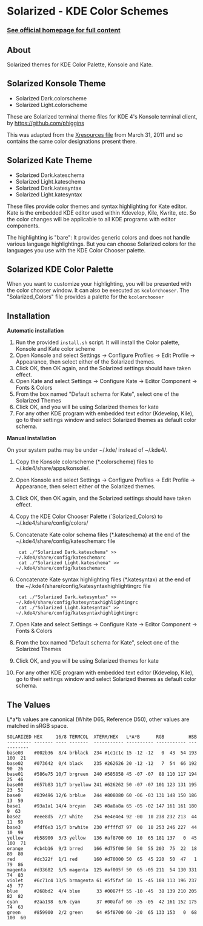 Solarized - KDE Color Schemes
======================================

### [See official homepage for full content](http://ethanschoonover.com/solarized)

About
-----

Solarized themes for KDE Color Palette, Konsole and Kate. 

Solarized Konsole Theme
-----------------------

* Solarized Dark.colorscheme
* Solarized Light.colorscheme 

These are Solarized terminal theme files for KDE 4's Konsole terminal client, by 
https://github.com/phiggins

This was adapted
from the [Xresources file](https://github.com/altercation/solarized/blob/9f1ba40686ccbf54f10851d4f1a14830fa543ae9/xresources-colors-solarized/Xresources) from March 31, 2011 and so contains the same color 
designations present there.

Solarized Kate Theme
--------------------

* Solarized Dark.kateschema 
* Solarized Light.kateschema
* Solarized Dark.katesyntax
* Solarized Light.katesyntax

These files provide color themes and syntax highlighting for Kate editor.
Kate is the embedded KDE editor used within Kdevelop, Kile, Kwrite, etc.
So the color changes will be applicable to all KDE programs with editor
components.

The highlighting is "bare": It provides generic colors and does not handle various language highlightings.
But you can choose Solarized colors for the languages you use with the KDE Color Chooser palette.

Solarized KDE Color Palette
---------------------------

When you want to customize your highlighting, you will be presented with the color chooser
window. It can also be executed as `kcolorchooser`.
The "Solarized\_Colors" file provides a palette for the `kcolorchooser`

Installation
------------

**Automatic installation**

1. Run the provided `install.sh` script. It will install the Color palette, Konsole and Kate color scheme 
2. Open Konsole and select Settings -> Configure Profiles -> Edit Profile -> Appearance, then select either of the Solarized themes.
3. Click OK, then OK again, and the Solarized settings should have taken effect.
4. Open Kate and select Settings -> Configure Kate -> Editor Component -> Fonts & Colors
5. From the box named "Default schema for Kate", select one of the Solarized Themes
6. Click OK, and you will be using Solarized themes for kate
7. For any other KDE program with embedded text editor (Kdevelop, Kile), go to their settings window and select Solarized themes as default color schema.

**Manual installation**

On your system paths may be under ~/.kde/ instead of ~/.kde4/.

1. Copy the Konsole colorscheme (\*.colorscheme) files to ~/.kde4/share/apps/konsole/. 
2. Open Konsole and select Settings -> Configure Profiles -> Edit Profile -> Appearance, then select either of the Solarized themes.
3. Click OK, then OK again, and the Solarized settings should have taken effect.
4. Copy the KDE Color Chooser Palette (`Solarized_Colors) to ~/.kde4/share/config/colors/
5. Concatenate Kate color schema files (\*.kateschema) at the end of the ~/.kde4/share/config/kateschemarc file

        cat ./"Solarized Dark.kateschema" >> ~/.kde4/share/config/kateschemarc
        cat ./"Solarized Light.kateschema" >> ~/.kde4/share/config/kateschemarc

6. Concatenate Kate syntax highlighting files (\*.katesyntax) at the end of the ~/.kde4/share/config/katesyntaxhighlightingrc file

        cat ./"Solarized Dark.katesyntax" >> ~/.kde4/share/config/katesyntaxhighlightingrc
        cat ./"Solarized Light.katesyntax" >> ~/.kde4/share/config/katesyntaxhighlightingrc

7. Open Kate and select Settings -> Configure Kate -> Editor Component -> Fonts & Colors
8. From the box named "Default schema for Kate", select one of the Solarized Themes
9. Click OK, and you will be using Solarized themes for kate
10. For any other KDE program with embedded text editor (Kdevelop, Kile), go to their settings window and select Solarized themes as default color schema.

The Values
----------

L\*a\*b values are canonical (White D65, Reference D50), other values are 
matched in sRGB space.

    SOLARIZED HEX     16/8 TERMCOL  XTERM/HEX   L*A*B      RGB         HSB
    --------- ------- ---- -------  ----------- ---------- ----------- -----------
    base03    #002b36  8/4 brblack  234 #1c1c1c 15 -12 -12   0  43  54 193 100  21
    base02    #073642  0/4 black    235 #262626 20 -12 -12   7  54  66 192  90  26
    base01    #586e75 10/7 brgreen  240 #585858 45 -07 -07  88 110 117 194  25  46
    base00    #657b83 11/7 bryellow 241 #626262 50 -07 -07 101 123 131 195  23  51
    base0     #839496 12/6 brblue   244 #808080 60 -06 -03 131 148 150 186  13  59
    base1     #93a1a1 14/4 brcyan   245 #8a8a8a 65 -05 -02 147 161 161 180   9  63
    base2     #eee8d5  7/7 white    254 #e4e4e4 92 -00  10 238 232 213  44  11  93
    base3     #fdf6e3 15/7 brwhite  230 #ffffd7 97  00  10 253 246 227  44  10  99
    yellow    #b58900  3/3 yellow   136 #af8700 60  10  65 181 137   0  45 100  71
    orange    #cb4b16  9/3 brred    166 #d75f00 50  50  55 203  75  22  18  89  80
    red       #dc322f  1/1 red      160 #d70000 50  65  45 220  50  47   1  79  86
    magenta   #d33682  5/5 magenta  125 #af005f 50  65 -05 211  54 130 331  74  83
    violet    #6c71c4 13/5 brmagenta 61 #5f5faf 50  15 -45 108 113 196 237  45  77
    blue      #268bd2  4/4 blue      33 #0087ff 55 -10 -45  38 139 210 205  82  82
    cyan      #2aa198  6/6 cyan      37 #00afaf 60 -35 -05  42 161 152 175  74  63
    green     #859900  2/2 green     64 #5f8700 60 -20  65 133 153   0  68 100  60
